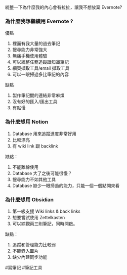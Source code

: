 
統整一下為什麼我的內心會有拉扯，讓我不想放棄 Evernote?

### 為什麼我想繼續用 Evernote ?
優點
1. 裡面有我大量的過去筆記
2. 搜尋能力非常強大
3. 無痛手機使用體驗
4. 可以統整任務追蹤跟知識筆記
5. 網頁擷取工具/email 擷取工具
6. 可以一眼掃過多比筆記的內容

缺點
1. 製作筆記間的連結非常麻煩
2. 沒有好的匯入/匯出工具
3. 有點慢


### 為什麼想用 Notion
1. Database 用來追蹤進度非常好用
2. 比較漂亮
3. 有 wiki link 跟 backlink

缺點：
1. 不能離線使用
2. Database 大了之後可能很慢？
3. 搜尋能力不如其他工具
4. Database 缺少一眼掃過的能力，只能一個一個點開來看

### 為什麼想用 Obsidian
1. 第一級支援 Wiki links & back links
2. 想要嘗試使用 Zettelkasten
3.  可以綜觀兩三則筆記，同時開啟。

缺點：
1. 追蹤和管理能力比較弱
2. 不能嵌入圖片
3. 缺少內建同步功能


#寫筆記 #筆記工具